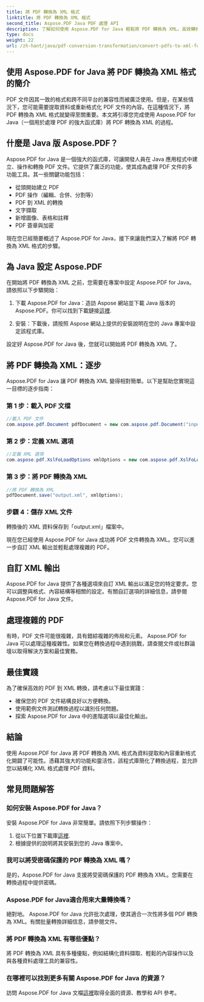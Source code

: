 ```yaml
---
title: 將 PDF 轉換為 XML 格式
linktitle: 將 PDF 轉換為 XML 格式
second_title: Aspose.PDF Java PDF 處理 API
description: 了解如何使用 Aspose.PDF for Java 輕鬆將 PDF 轉換為 XML。高效轉換的分步指南和最佳實踐。
type: docs
weight: 22
url: /zh-hant/java/pdf-conversion-transformation/convert-pdfs-to-xml-format/
---
```


## 使用 Aspose.PDF for Java 將 PDF 轉換為 XML 格式的簡介

PDF 文件因其一致的格式和跨不同平台的兼容性而被廣泛使用。但是，在某些情況下，您可能需要提取資料或重新格式化 PDF 文件的內容。在這種情況下，將 PDF 轉換為 XML 格式就變得至關重要。本文將引導您完成使用 Aspose.PDF for Java（一個用於處理 PDF 的強大函式庫）將 PDF 轉換為 XML 的過程。

## 什麼是 Java 版 Aspose.PDF？

Aspose.PDF for Java 是一個強大的函式庫，可讓開發人員在 Java 應用程式中建立、操作和轉換 PDF 文件。它提供了廣泛的功能，使其成為處理 PDF 文件的多功能工具。其一些關鍵功能包括：

- 從頭開始建立 PDF
- PDF 操作（編輯、合併、分割等）
- PDF 到 XML 的轉換
- 文字擷取
- 新增圖像、表格和註釋
- PDF 簽章與加密

現在您已經簡要概述了 Aspose.PDF for Java，接下來讓我們深入了解將 PDF 轉換為 XML 格式的步驟。

## 為 Java 設定 Aspose.PDF

在開始將 PDF 轉換為 XML 之前，您需要在專案中設定 Aspose.PDF for Java。請依照以下步驟開始：

1. 下載 Aspose.PDF for Java：造訪 Aspose 網站並下載 Java 版本的 Aspose.PDF。你可以找到下載鏈接[這裡](https://releases.aspose.com/pdf/java/).

2. 安裝：下載後，請按照 Aspose 網站上提供的安裝說明在您的 Java 專案中設定該程式庫。

設定好 Aspose.PDF for Java 後，您就可以開始將 PDF 轉換為 XML 了。

## 將 PDF 轉換為 XML：逐步

Aspose.PDF for Java 讓 PDF 轉換為 XML 變得相對簡單。以下是幫助您實現這一目標的逐步指南：

### 第 1 步：載入 PDF 文檔

```java
//載入 PDF 文件
com.aspose.pdf.Document pdfDocument = new com.aspose.pdf.Document("input.pdf");
```

### 第 2 步：定義 XML 選項

```java
//定義 XML 選項
com.aspose.pdf.XslFoLoadOptions xmlOptions = new com.aspose.pdf.XslFoLoadOptions();
```

### 第 3 步：將 PDF 轉換為 XML

```java
//將 PDF 轉換為 XML
pdfDocument.save("output.xml", xmlOptions);
```

### 步驟 4：儲存 XML 文件

轉換後的 XML 資料保存到「output.xml」檔案中。

現在您已經使用 Aspose.PDF for Java 成功將 PDF 文件轉換為 XML。您可以進一步自訂 XML 輸出並輕鬆處理複雜的 PDF。

## 自訂 XML 輸出

Aspose.PDF for Java 提供了各種選項來自訂 XML 輸出以滿足您的特定要求。您可以調整與格式、內容結構等相關的設定。有關自訂選項的詳細信息，請參閱 Aspose.PDF for Java 文件。

## 處理複雜的 PDF

有時，PDF 文件可能很複雜，具有錯綜複雜的佈局和元素。 Aspose.PDF for Java 可以處理這種複雜性。如果您在轉換過程中遇到挑戰，請查閱文件或社群論壇以取得解決方案和最佳實務。

## 最佳實踐

為了確保高效的 PDF 到 XML 轉換，請考慮以下最佳實踐：

- 確保您的 PDF 文件結構良好以方便轉換。
- 使用範例文件測試轉換過程以識別任何問題。
- 探索 Aspose.PDF for Java 中的進階選項以最佳化輸出。

## 結論

使用 Aspose.PDF for Java 將 PDF 轉換為 XML 格式為資料提取和內容重新格式化開闢了可能性。憑藉其強大的功能和靈活性，該程式庫簡化了轉換過程，並允許您以結構化 XML 格式處理 PDF 資料。

## 常見問題解答

### 如何安裝 Aspose.PDF for Java？

安裝 Aspose.PDF for Java 非常簡單。請依照下列步驟操作：
1. 從以下位置下載庫[這裡](https://releases.aspose.com/pdf/java/).
2. 根據提供的說明將其安裝到您的 Java 專案中。

### 我可以將受密碼保護的 PDF 轉換為 XML 嗎？

是的，Aspose.PDF for Java 支援將受密碼保護的 PDF 轉換為 XML。您需要在轉換過程中提供密碼。

### Aspose.PDF for Java適合用來大量轉換嗎？

絕對地。 Aspose.PDF for Java 允許批次處理，使其適合一次性將多個 PDF 轉換為 XML。有關批量轉換詳細信息，請參閱文件。

### 將 PDF 轉換為 XML 有哪些優點？

將 PDF 轉換為 XML 具有多種優點，例如結構化資料擷取、輕鬆的內容操作以及與各種資料處理工具的兼容性。

### 在哪裡可以找到更多有關 Aspose.PDF for Java 的資源？

訪問 Aspose.PDF for Java 文檔[這裡](https://reference.aspose.com/pdf/java/)取得全面的資源、教學和 API 參考。